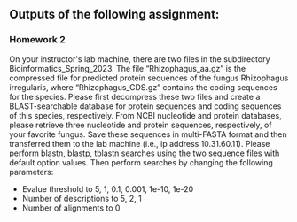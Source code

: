 ## Outputs of the following assignment:

### Homework 2
On your instructor's lab machine, there are two files in the subdirectory Bioinformatics_Spring_2023. The file “Rhizophagus_aa.gz” is the compressed file for predicted protein sequences of the fungus Rhizophagus irregularis, where “Rhizophagus_CDS.gz” contains the coding sequences for the species. Please first decompress these two files and create a BLAST-searchable database for protein sequences and coding sequences of this species, respectively.
From NCBI nucleotide and protein databases, please retrieve three nucleotide and protein sequences, respectively, of your favorite fungus. Save these sequences in multi-FASTA format and then transferred them to the lab machine (i.e., ip address 10.31.60.11).
Please perform blastn, blastp, tblastn searches using the two sequence files with default option values. Then perform searches by changing the following parameters:
- Evalue threshold to 5, 1, 0.1, 0.001, 1e-10, 1e-20  
- Number of descriptions to 5, 2, 1  
- Number of alignments to 0  


